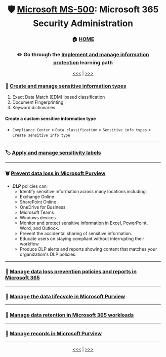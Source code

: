 <div align="center">

# 🛡️ [Microsoft MS-500](ms-500-index.md): Microsoft 365 Security Administration
### 🏠 [HOME](README.md)
### ✏️ Go through the [Implement and manage information protection](https://learn.microsoft.com/en-gb/training/paths/implement-manage-information-protection/) learning path

[<<<](ms-500-part2.md) | [>>>](ms-500-part4.md)
      
</div>

### 💾 [Create and manage sensitive information types](https://learn.microsoft.com/en-us/training/modules/create-manage-sensitive-information-types/)

1. Exact Data Match (EDM)-based classification
2. Document Fingerprinting
3. Keyword dictionaries

#### Create a custom sensitive information type
+ `Compliance Center` > `Data classification` > `Sensitive info types` > `Create sensitive info type`



- - -


### 🏷️ [Apply and manage sensitivity labels](https://learn.microsoft.com/en-us/training/modules/apply-manage-sensitivity-labels/)

- - -
     
### 🗑️ [Prevent data loss in Microsoft Purview](https://learn.microsoft.com/en-gb/training/modules/m365-compliance-information-prevent-data-loss/)

+ ***DLP*** policies can:
    - Identify sensitive information across many locations including:
    - Exchange Online
    - SharePoint Online
    - OneDrive for Business
    - Microsoft Teams
    - Windows devices
    - Monitor and protect sensitive information in Excel, PowerPoint, Word, and Outlook.
    - Prevent the accidental sharing of sensitive information.
    - Educate users on staying compliant without interrupting their workflow.
    - Produce DLP alerts and reports showing content that matches your organization's DLP policies.

- - -
      
### 🚯 [Manage data loss prevention policies and reports in Microsoft 365](https://learn.microsoft.com/en-us/training/modules/manage-data-loss-prevention-polices/)

- - -
      
### 👶 [Manage the data lifecycle in Microsoft Purview](https://learn.microsoft.com/en-gb/training/modules/m365-compliance-information-govern-information/)


- - -
      
### 🎒 [Manage data retention in Microsoft 365 workloads](https://learn.microsoft.com/en-us/training/modules/manage-data-retention-microsoft-365/)

- - -
      
### 📝 [Manage records in Microsoft Purview](https://learn.microsoft.com/en-gb/training/modules/m365-compliance-information-manage-records/)



- - -


<div align="center">

[<<<](ms-500-part2.md) | [>>>](ms-500-part4.md)
      
</div>
